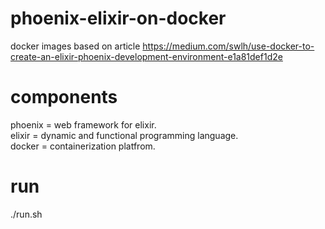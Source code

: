 # phoenix-elixir-on-docker
docker images based on article https://medium.com/swlh/use-docker-to-create-an-elixir-phoenix-development-environment-e1a81def1d2e 

# components
phoenix = web framework for elixir.  
elixir = dynamic and functional programming language.  
docker = containerization platfrom.   

# run
./run.sh
